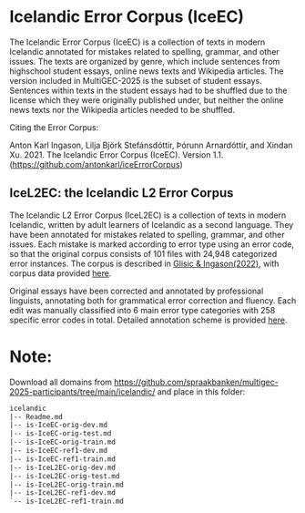 # Icelandic Error Corpus (IceEC)

The Icelandic Error Corpus (IceEC) is a collection of texts in modern Icelandic annotated for mistakes related to spelling, grammar, and other issues. The texts are organized by genre, which include sentences from highschool student essays, online news texts and Wikipedia articles. The version included in MultiGEC-2025 is the subset of student essays. Sentences within texts in the student essays had to be shuffled due to the license which they were originally published under, but neither the online news texts nor the Wikipedia articles needed to be shuffled.

Citing the Error Corpus:

Anton Karl Ingason, Lilja Björk Stefánsdóttir, Þórunn Arnardóttir, and Xindan Xu. 2021. The Icelandic Error Corpus (IceEC). Version 1.1. (https://github.com/antonkarl/iceErrorCorpus)

## IceL2EC: the Icelandic L2 Error Corpus

The Icelandic L2 Error Corpus (IceL2EC) is a collection of texts in modern Icelandic, written by adult learners of Icelandic as a second language. They have been annotated for mistakes related to spelling, grammar, and other issues. Each mistake is marked according to error type using an error code, so that the original corpus consists of 101 files with 24,948 categorized error instances.
The corpus is described in [Glisic & Ingason(2022)](https://www.researchgate.net/publication/361876310_The_Nature_of_Icelandic_as_a_Second_Language_An_Insight_from_the_Learner_Error_Corpus_for_Icelandic), with corpus data provided [here](https://repository.clarin.is/repository/xmlui/handle/20.500.12537/280).

Original essays have been corrected and annotated by professional linguists, annotating both for grammatical error correction and fluency. Each edit was manually classified into 6 main error type categories with 258 specific error codes in total.
Detailed annotation scheme is provided [here](https://github.com/antonkarl/iceErrorCorpus/blob/master/errorCodes.tsv).

# Note:

Download all domains from https://github.com/spraakbanken/multigec-2025-participants/tree/main/icelandic/ and place in this folder:

```txt
icelandic
|-- Readme.md
|-- is-IceEC-orig-dev.md
|-- is-IceEC-orig-test.md
|-- is-IceEC-orig-train.md
|-- is-IceEC-ref1-dev.md
|-- is-IceEC-ref1-train.md
|-- is-IceL2EC-orig-dev.md
|-- is-IceL2EC-orig-test.md
|-- is-IceL2EC-orig-train.md
|-- is-IceL2EC-ref1-dev.md
`-- is-IceL2EC-ref1-train.md
```

